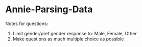 # Annie-Parsing-Data

Notes for questions:
1. Limit gender/pref gender response to: Male, Female, Other
2. Make questions as much multiple choice as possible
